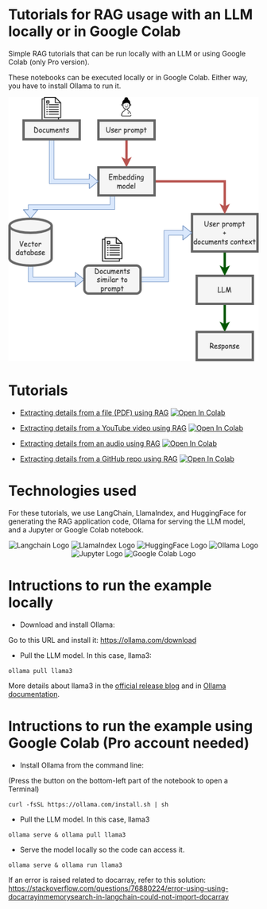 # Tutorials for RAG usage with an LLM locally or in Google Colab

Simple RAG tutorials that can be run locally with an LLM or using Google Colab (only Pro version).

These notebooks can be executed locally or in Google Colab. 
Either way, you have to install Ollama to run it.

<img src="./imgs/rag_diagram.png" alt="RAG diagram"/>

# Tutorials

* [Extracting details from a file (PDF) using RAG](./example_rag.ipynb) <a target="_blank" href="https://colab.research.google.com/github/sergiopaniego/RAG_local_tutorial/blob/main/example_rag.ipynb">
  <img src="https://colab.research.google.com/assets/colab-badge.svg" alt="Open In Colab"/>
</a>

* [Extracting details from a YouTube video using RAG](./youtube_rag.ipynb) <a target="_blank" href="https://colab.research.google.com/github/sergiopaniego/RAG_local_tutorial/blob/main/youtube_rag.ipynb">
  <img src="https://colab.research.google.com/assets/colab-badge.svg" alt="Open In Colab"/>
</a>

* [Extracting details from an audio using RAG](./whisper_rag.ipynb) <a target="_blank" href="https://colab.research.google.com/github/sergiopaniego/RAG_local_tutorial/blob/main/whisper_rag.ipynb">
  <img src="https://colab.research.google.com/assets/colab-badge.svg" alt="Open In Colab"/>
</a>

* [Extracting details from a GitHub repo using RAG](./github_repo_rag.ipynb) <a target="_blank" href="https://colab.research.google.com/github/sergiopaniego/RAG_local_tutorial/blob/main/github_repo_rag.ipynb">
  <img src="https://colab.research.google.com/assets/colab-badge.svg" alt="Open In Colab"/>
</a>

# Technologies used

For these tutorials, we use LangChain, LlamaIndex, and HuggingFace for generating the RAG application code, Ollama for serving the LLM model, and a Jupyter or Google Colab notebook.

<p align="center">
  <img src="https://cdn.analyticsvidhya.com/wp-content/uploads/2023/07/langchain3.png" alt="Langchain Logo" width="15%">
  <img src="https://images.contentstack.io/v3/assets/bltac01ee6daa3a1e14/blt45d9c451c9a70269/6542d10b8b3f8e001b7aeead/img_blog_image_inline.png?width=1120&disable=upscale&auto=webp" alt="LlamaIndex Logo" width="15%">
  <img src="https://huggingface.co/datasets/huggingface/brand-assets/resolve/main/hf-logo-with-title.png" alt="HuggingFace Logo" width="15%">
  <img src="https://bookface-images.s3.amazonaws.com/logos/ee60f430e8cb6ae769306860a9c03b2672e0eaf2.png" alt="Ollama Logo" width="15%">
  <img src="https://upload.wikimedia.org/wikipedia/commons/thumb/3/38/Jupyter_logo.svg/883px-Jupyter_logo.svg.png" alt="Jupyter Logo" width="15%">
  <img src="https://upload.wikimedia.org/wikipedia/commons/thumb/d/d0/Google_Colaboratory_SVG_Logo.svg/1280px-Google_Colaboratory_SVG_Logo.svg.png" alt="Google Colab Logo" width="15%">
</p>


# Intructions to run the example locally

* Download and install Ollama: 

Go to this URL and install it: https://ollama.com/download

* Pull the LLM model. In this case, llama3:

```
ollama pull llama3
```

More details about llama3 in the [official release blog](https://llama.meta.com/llama3/) and in [Ollama documentation](https://ollama.com/library/llama3).

# Intructions to run the example using Google Colab (Pro account needed)

* Install Ollama from the command line:

(Press the button on the bottom-left part of the notebook to open a Terminal)

```
curl -fsSL https://ollama.com/install.sh | sh
```

* Pull the LLM model. In this case, llama3

```
ollama serve & ollama pull llama3
```

* Serve the model locally so the code can access it.

```
ollama serve & ollama run llama3
```


If an error is raised related to docarray, refer to this solution: https://stackoverflow.com/questions/76880224/error-using-using-docarrayinmemorysearch-in-langchain-could-not-import-docarray


